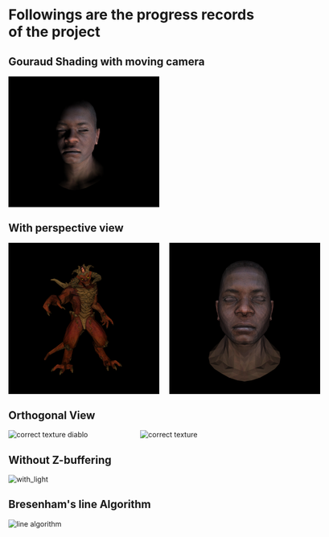# Followings are the progress records of the project

## Gouraud Shading with moving camera
<div style="display: flex; gap: 20px;">
    <img src ="result/Gouraud.png" alt="Gouraud Shading" width="300">
</div>

## With perspective view
<div style="display: flex; gap: 20px;">
  <img src="result/perspective_diablo.png" alt="Diablo Perspective" width="300">
  <img src="result/perspective_african.png" alt="African Perspective" width="300">
</div>

## Orthogonal View
<div style="display: flex; gap: 20px;">
    <img src ="result/correct_tex_diablo.png" alt="correct texture diablo" width="300">
    <img src ="result/correct_texture.png" alt="correct texture" width="300">
</div>

## Without Z-buffering
<div style="display: flex; gap: 20px;">
    <img src ="result/with_light.png" alt="with_light" width="300">
</div>

## Bresenham's line Algorithm
<div style="display: flex; gap: 20px;">
    <img src ="result/line.png" alt="line algorithm" width="300">
</div>


